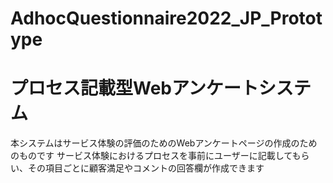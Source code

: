 # AdhocQuestionnaire2022_JP_Prototype

# プロセス記載型Webアンケートシステム
本システムはサービス体験の評価のためのWebアンケートページの作成のためのものです
サービス体験におけるプロセスを事前にユーザーに記載してもらい、その項目ごとに顧客満足やコメントの回答欄が作成できます
